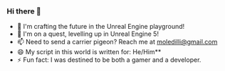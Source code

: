 ### Hi there 👋

- 🔭 I'm crafting the future in the Unreal Engine playground!
- 🌱 I'm on a quest, levelling up in Unreal Engine 5!
- 📫 Need to send a carrier pigeon? Reach me at moledilli@gmail.com
- 😄 My script in this world is written for: He/Him**
- ⚡ Fun fact: I was destined to be both a gamer and a developer.
